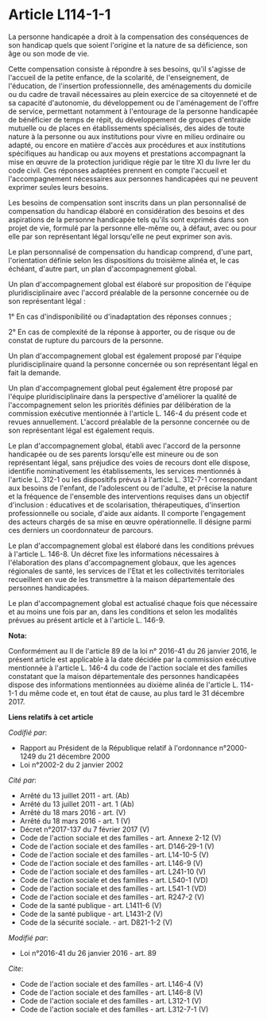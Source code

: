 # Article L114-1-1

La personne handicapée a droit à la compensation des conséquences de son handicap quels que soient l'origine et la nature de
sa déficience, son âge ou son mode de vie. 

Cette compensation consiste à répondre à ses besoins, qu'il s'agisse de l'accueil de la petite enfance, de la scolarité, de
l'enseignement, de l'éducation, de l'insertion professionnelle, des aménagements du domicile ou du cadre de travail
nécessaires au plein exercice de sa citoyenneté et de sa capacité d'autonomie, du développement ou de l'aménagement de
l'offre de service, permettant notamment à l'entourage de la personne handicapée de bénéficier de temps de répit, du
développement de groupes d'entraide mutuelle ou de places en établissements spécialisés, des aides de toute nature à la
personne ou aux institutions pour vivre en milieu ordinaire ou adapté, ou encore en matière d'accès aux procédures et aux
institutions spécifiques au handicap ou aux moyens et prestations accompagnant la mise en œuvre de la protection juridique
régie par le titre XI du livre Ier du code civil. Ces réponses adaptées prennent en compte l'accueil et l'accompagnement
nécessaires aux personnes handicapées qui ne peuvent exprimer seules leurs besoins. 

Les besoins de compensation sont inscrits dans un plan personnalisé de compensation du handicap élaboré en considération des
besoins et des aspirations de la personne handicapée tels qu'ils sont exprimés dans son projet de vie, formulé par la
personne elle-même ou, à défaut, avec ou pour elle par son représentant légal lorsqu'elle ne peut exprimer son avis. 

Le plan personnalisé de compensation du handicap comprend, d'une part, l'orientation définie selon les dispositions du
troisième alinéa et, le cas échéant, d'autre part, un plan d'accompagnement global. 

Un plan d'accompagnement global est élaboré sur proposition de l'équipe pluridisciplinaire avec l'accord préalable de la
personne concernée ou de son représentant légal : 

1° En cas d'indisponibilité ou d'inadaptation des réponses connues ; 

2° En cas de complexité de la réponse à apporter, ou de risque ou de constat de rupture du parcours de la personne. 

Un plan d'accompagnement global est également proposé par l'équipe pluridisciplinaire quand la personne concernée ou son
représentant légal en fait la demande. 

Un plan d'accompagnement global peut également être proposé par l'équipe pluridisciplinaire dans la perspective d'améliorer
la qualité de l'accompagnement selon les priorités définies par délibération de la commission exécutive mentionnée à
l'article L. 146-4 du présent code et revues annuellement. L'accord préalable de la personne concernée ou de son représentant
légal est également requis. 

Le plan d'accompagnement global, établi avec l'accord de la personne handicapée ou de ses parents lorsqu'elle est mineure ou
de son représentant légal, sans préjudice des voies de recours dont elle dispose, identifie nominativement les
établissements, les services mentionnés à l'article L. 312-1 ou les dispositifs prévus à l'article L. 312-7-1 correspondant
aux besoins de l'enfant, de l'adolescent ou de l'adulte, et précise la nature et la fréquence de l'ensemble des interventions
requises dans un objectif d'inclusion : éducatives et de scolarisation, thérapeutiques, d'insertion professionnelle ou
sociale, d'aide aux aidants. Il comporte l'engagement des acteurs chargés de sa mise en œuvre opérationnelle. Il désigne
parmi ces derniers un coordonnateur de parcours. 

Le plan d'accompagnement global est élaboré dans les conditions prévues à l'article L. 146-8. Un décret fixe les informations
nécessaires à l'élaboration des plans d'accompagnement globaux, que les agences régionales de santé, les services de l'Etat
et les collectivités territoriales recueillent en vue de les transmettre à la maison départementale des personnes
handicapées. 

Le plan d'accompagnement global est actualisé chaque fois que nécessaire et au moins une fois par an, dans les conditions et
selon les modalités prévues au présent article et à l'article L. 146-9.

**Nota:**

Conformément au II de l'article 89 de la loi n° 2016-41 du 26 janvier 2016, le présent article est applicable à la date
décidée par la commission exécutive mentionnée à l'article L. 146-4 du code de l'action sociale et des familles constatant
que la maison départementale des personnes handicapées dispose des informations mentionnées au dixième alinéa de l'article L.
114-1-1 du même code et, en tout état de cause, au plus tard le 31 décembre 2017.

**Liens relatifs à cet article**

_Codifié par_:

  - Rapport au Président de la République relatif à l'ordonnance n°2000-1249 du 21 décembre 2000
  - Loi n°2002-2 du 2 janvier 2002

_Cité par_:

  - Arrêté du 13 juillet 2011 - art. (Ab)
  - Arrêté du 13 juillet 2011 - art. 1 (Ab)
  - Arrêté du 18 mars 2016 - art. (V)
  - Arrêté du 18 mars 2016 - art. 1 (V)
  - Décret n°2017-137 du 7 février 2017 (V)
  - Code de l'action sociale et des familles - art. Annexe 2-12 (V)
  - Code de l'action sociale et des familles - art. D146-29-1 (V)
  - Code de l'action sociale et des familles - art. L14-10-5 (V)
  - Code de l'action sociale et des familles - art. L146-9 (V)
  - Code de l'action sociale et des familles - art. L241-10 (V)
  - Code de l'action sociale et des familles - art. L540-1 (VD)
  - Code de l'action sociale et des familles - art. L541-1 (VD)
  - Code de l'action sociale et des familles - art. R247-2 (V)
  - Code de la santé publique - art. L1411-6 (V)
  - Code de la santé publique - art. L1431-2 (V)
  - Code de la sécurité sociale. - art. D821-1-2 (V)

_Modifié par_:

  - Loi n°2016-41 du 26 janvier 2016 - art. 89

_Cite_:

  - Code de l'action sociale et des familles - art. L146-4 (V)
  - Code de l'action sociale et des familles - art. L146-8 (V)
  - Code de l'action sociale et des familles - art. L312-1 (V)
  - Code de l'action sociale et des familles - art. L312-7-1 (V)
